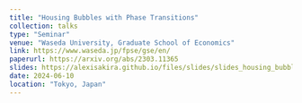 ```yaml
---
title: "Housing Bubbles with Phase Transitions"
collection: talks
type: "Seminar"
venue: "Waseda University, Graduate School of Economics"
link: https://www.waseda.jp/fpse/gse/en/
paperurl: https://arxiv.org/abs/2303.11365
slides: https://alexisakira.github.io/files/slides/slides_housing_bubble.pdf
date: 2024-06-10
location: "Tokyo, Japan"
---
```


